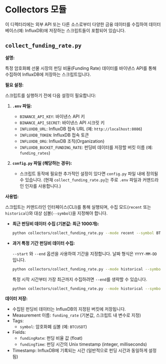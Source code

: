 # Collectors 모듈

이 디렉터리에는 외부 API 또는 다른 소스로부터 다양한 금융 데이터를 수집하여 데이터베이스(예: InfluxDB)에 저장하는 스크립트들이 포함되어 있습니다.

## `collect_funding_rate.py`

**설명:**

특정 암호화폐 선물 시장의 펀딩 비율(Funding Rate) 데이터를 바이낸스 API를 통해 수집하여 InfluxDB에 저장하는 스크립트입니다.

**필요 설정:**

스크립트를 실행하기 전에 다음 설정이 필요합니다:

1.  **`.env` 파일:**
    *   `BINANCE_API_KEY`: 바이낸스 API 키
    *   `BINANCE_API_SECRET`: 바이낸스 API 시크릿 키
    *   `INFLUXDB_URL`: InfluxDB 접속 URL (예: `http://localhost:8086`)
    *   `INFLUXDB_TOKEN`: InfluxDB 접속 토큰
    *   `INFLUXDB_ORG`: InfluxDB 조직(Organization)
    *   `INFLUXDB_BUCKET_FUNDING_RATE`: 펀딩비 데이터를 저장할 버킷 이름 (예: `funding_rates`)

2.  **`config.py` 파일 (해당하는 경우):**
    *   스크립트 동작에 필요한 추가적인 설정이 있다면 `config.py` 파일 내에 정의될 수 있습니다. (현재 `collect_funding_rate.py`는 주로 `.env` 파일과 커맨드라인 인자를 사용합니다.)

**사용법:**

스크립트는 커맨드라인 인터페이스(CLI)를 통해 실행되며, 수집 모드(`recent` 또는 `historical`)와 대상 심볼(`--symbol`)을 지정해야 합니다.

*   **최근 펀딩비 데이터 수집 (기본값: 최근 1000개):**

    ```bash
    python collectors/collect_funding_rate.py --mode recent --symbol BTCUSDT
    ```

*   **과거 특정 기간 펀딩비 데이터 수집:**

    `--start` 와 `--end` 옵션을 사용하여 기간을 지정합니다. 날짜 형식은 `YYYY-MM-DD` 입니다.

    ```bash
    python collectors/collect_funding_rate.py --mode historical --symbol BTCUSDT --start 2024-01-01 --end 2024-06-01
    ```

    특정 시작 시간부터 가장 최근까지 수집하려면 `--end`를 생략할 수 있습니다.

    ```bash
    python collectors/collect_funding_rate.py --mode historical --symbol BTCUSDT --start 2023-01-01
    ```

**데이터 저장:**

*   수집된 펀딩비 데이터는 InfluxDB의 지정된 버킷에 저장됩니다.
*   Measurement 이름: `funding_rate` (기본값, 스크립트 내 변수로 지정)
*   Tags:
    *   `symbol`: 암호화폐 심볼 (예: `BTCUSDT`)
*   Fields:
    *   `fundingRate`: 펀딩 비율 값 (float)
    *   `fundingTime`: 펀딩 시간의 Unix timestamp (integer, milliseconds)
*   Timestamp: InfluxDB에 기록되는 시간 (일반적으로 펀딩 시간과 동일하게 설정됨)
